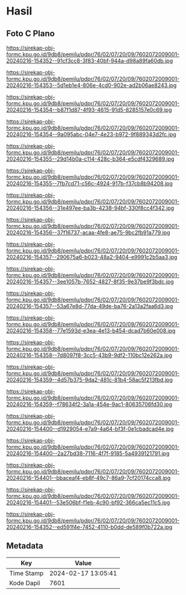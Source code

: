 # Hasil

## Foto C Plano

https://sirekap-obj-formc.kpu.go.id/9db8/pemilu/pdpr/76/02/07/20/09/7602072009001-20240216-154352--91cf3cc8-3f83-40bf-944a-d98a89fa60db.jpg

https://sirekap-obj-formc.kpu.go.id/9db8/pemilu/pdpr/76/02/07/20/09/7602072009001-20240216-154353--5d1eb1e4-806e-4cd0-902e-ad2b06ae8243.jpg

https://sirekap-obj-formc.kpu.go.id/9db8/pemilu/pdpr/76/02/07/20/09/7602072009001-20240216-154354--b87f1d87-4f93-4615-91d5-8285157e0c69.jpg

https://sirekap-obj-formc.kpu.go.id/9db8/pemilu/pdpr/76/02/07/20/09/7602072009001-20240216-154354--9a095abc-04e7-4e23-b972-9f889343d2fc.jpg

https://sirekap-obj-formc.kpu.go.id/9db8/pemilu/pdpr/76/02/07/20/09/7602072009001-20240216-154355--29d14b0a-c114-428c-b364-e5cdf4329689.jpg

https://sirekap-obj-formc.kpu.go.id/9db8/pemilu/pdpr/76/02/07/20/09/7602072009001-20240216-154355--7fb7cd71-c56c-4924-917b-f37cb8b94208.jpg

https://sirekap-obj-formc.kpu.go.id/9db8/pemilu/pdpr/76/02/07/20/09/7602072009001-20240216-154356--31e497ee-ba3b-4238-94bf-330f8cc4f342.jpg

https://sirekap-obj-formc.kpu.go.id/9db8/pemilu/pdpr/76/02/07/20/09/7602072009001-20240216-154356--37f16737-acaa-4fe8-ae75-9bc2fb91a779.jpg

https://sirekap-obj-formc.kpu.go.id/9db8/pemilu/pdpr/76/02/07/20/09/7602072009001-20240216-154357--290675a6-b023-48a2-9404-e9991c2b5aa3.jpg

https://sirekap-obj-formc.kpu.go.id/9db8/pemilu/pdpr/76/02/07/20/09/7602072009001-20240216-154357--3ee1057b-7652-4827-8f35-9e37be9f3bdc.jpg

https://sirekap-obj-formc.kpu.go.id/9db8/pemilu/pdpr/76/02/07/20/09/7602072009001-20240216-154357--53a67e8d-77da-49de-ba76-2a13a2faa6d3.jpg

https://sirekap-obj-formc.kpu.go.id/9db8/pemilu/pdpr/76/02/07/20/09/7602072009001-20240216-154358--77e1593d-e3ea-4e13-b454-dcad7b60e008.jpg

https://sirekap-obj-formc.kpu.go.id/9db8/pemilu/pdpr/76/02/07/20/09/7602072009001-20240216-154358--7d8097f8-3cc5-43b9-9df2-110bc12e262a.jpg

https://sirekap-obj-formc.kpu.go.id/9db8/pemilu/pdpr/76/02/07/20/09/7602072009001-20240216-154359--4d57b375-9da2-481c-81b4-58ac5f213fbd.jpg

https://sirekap-obj-formc.kpu.go.id/9db8/pemilu/pdpr/76/02/07/20/09/7602072009001-20240216-154359--f78634f2-3a1a-454e-9ac1-80635706fd30.jpg

https://sirekap-obj-formc.kpu.go.id/9db8/pemilu/pdpr/76/02/07/20/09/7602072009001-20240216-154400--d1929054-e7a9-4a64-bf3f-0e1cbadcad4e.jpg

https://sirekap-obj-formc.kpu.go.id/9db8/pemilu/pdpr/76/02/07/20/09/7602072009001-20240216-154400--2a27bd38-7116-4f7f-9185-5a4939121791.jpg

https://sirekap-obj-formc.kpu.go.id/9db8/pemilu/pdpr/76/02/07/20/09/7602072009001-20240216-154401--bbaceaf4-eb8f-49c7-86a9-7cf20174cca8.jpg

https://sirekap-obj-formc.kpu.go.id/9db8/pemilu/pdpr/76/02/07/20/09/7602072009001-20240216-154401--53e506bf-f1eb-4c90-bf92-366ca5ec11c5.jpg

https://sirekap-obj-formc.kpu.go.id/9db8/pemilu/pdpr/76/02/07/20/09/7602072009001-20240216-154352--ed591f4e-7452-4110-b0dd-de589f0b722a.jpg


## Metadata

| Key        | Value               |
| ---------- | ------------------- |
| Time Stamp | 2024-02-17 13:05:41 |
| Kode Dapil | 7601                |



